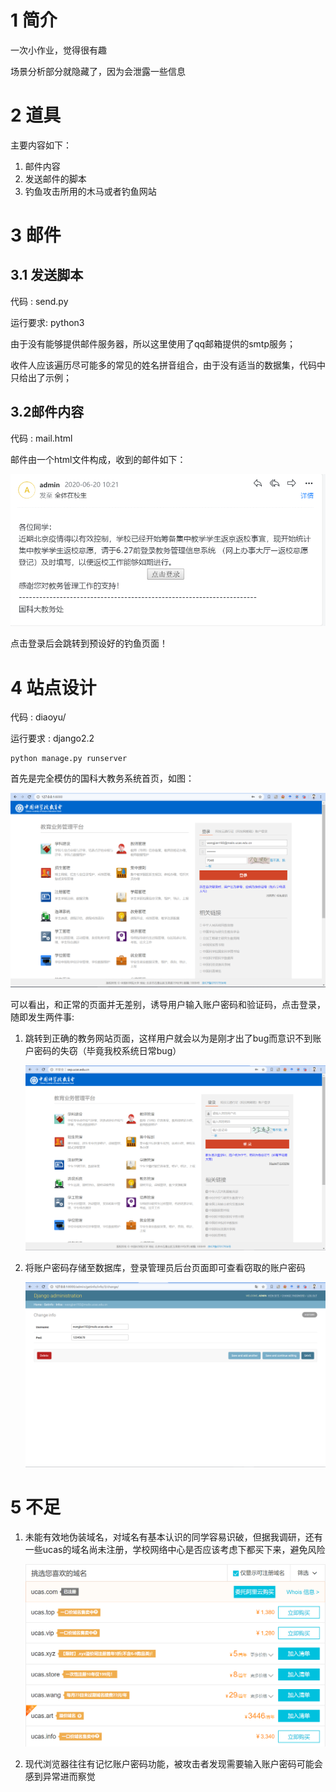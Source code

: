# 1 简介

一次小作业，觉得很有趣

场景分析部分就隐藏了，因为会泄露一些信息

# 2 道具

主要内容如下：

1. 邮件内容
2. 发送邮件的脚本
4. 钓鱼攻击所用的木马或者钓鱼网站

# 3 邮件

## 3.1 发送脚本

代码 : send.py

运行要求: python3

由于没有能够提供邮件服务器，所以这里使用了qq邮箱提供的smtp服务；

收件人应该遍历尽可能多的常见的姓名拼音组合，由于没有适当的数据集，代码中只给出了示例；

## 3.2邮件内容

代码 : mail.html

邮件由一个html文件构成，收到的邮件如下：

![](img/邮件.png)

点击登录后会跳转到预设好的钓鱼页面！

# 4 站点设计

代码 : diaoyu/

运行要求 : django2.2  

```shell
python manage.py runserver
```



首先是完全模仿的国科大教务系统首页，如图：

![](img/输入账户密码.png)

可以看出，和正常的页面并无差别，诱导用户输入账户密码和验证码，点击登录，随即发生两件事:

1. 跳转到正确的教务网站页面，这样用户就会以为是刚才出了bug而意识不到账户密码的失窃（毕竟我校系统日常bug）

   ![](img/跳转.png)

2. 将账户密码存储至数据库，登录管理员后台页面即可查看窃取的账户密码

   ![](img/查看.png)

# 5 不足

1. 未能有效地伪装域名，对域名有基本认识的同学容易识破，但据我调研，还有一些ucas的域名尚未注册，学校网络中心是否应该考虑下都买下来，避免风险

   ![](img/域名.png)

2. 现代浏览器往往有记忆账户密码功能，被攻击者发现需要输入账户密码可能会感到异常进而察觉